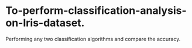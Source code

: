 # To-perform-classification-analysis-on-Iris-dataset.
Performing any two classification algorithms and compare the accuracy.
